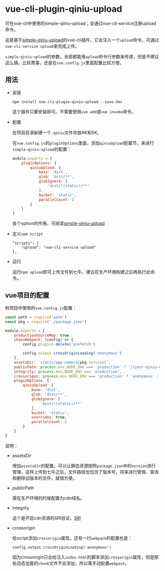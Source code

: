 # vue-cli-plugin-qiniu-upload
可在vue-cli中使用的simple-qiniu-upload；会通过vue-cli-service注册upload命令。

这是基于[simple-qiniu-upload](https://github.com/liuyunzhuge/simple-qiniu-upload)的vue-cli插件，它会注入一个`upload`命令，可通过`vue-cli-service upload`来完成上传。

`simple-qiniu-upload`的参数，全部都能用`upload`命令行参数来传递，但是不建议这么搞，比较费事，还是在`vue.config.js`里面配置比较方便。

## 用法
* 安装

    ```
    npm install vue-cli-plugin-qiniu-upload --save-dev
    ```
    这个插件只要安装即可。不需要使用`vue add`或`vue invoke`命令。

* 配置

    在项目目录新建一个`.qiniu`文件存放AK和SK。

    在`vue.config.js`的`pluginOptions`里面，添加`qiniuUpload`配置节，来进行`simple-qiniu-upload`的配置：
    ```js
    module.exports = {
        pluginOptions: {
            qiniuUpload: {
                base: 'dist',
                glob: 'dist/**',
                globIgnore: [
                    'dist/!(static)/**'
                ],
                bucket: 'static',
                parallelCount: 2
            }
        }
    }   
    ```
    各个option的作用，可阅读[simple-qiniu-upload](https://github.com/liuyunzhuge/simple-qiniu-upload)

* 定义`npm script`
    ```
    "scripts": {
        "upload": "vue-cli-service upload"
    },
    ```

* 运行
    
    运行`npm upload`即可上传文件到七牛。建议在生产环境构建之后再执行此命令。

## vue项目的配置
附项目中使用的`vue.config.js`配置：
```js
const path = require('path')
const pkg = require('./package.json')

module.exports = {
    productionSourceMap: true,
    chainWebpack: (config) => {
        config.plugins.delete('prefetch')

        config.output.crossOriginLoading('anonymous')
    },
    assetsDir: `static/app-name/${pkg.version}`,
    publicPath: process.env.NODE_ENV === 'production' ? `//your-qiniu-cdn.domain.com/` : '/',
    integrity: process.env.NODE_ENV === 'production',
    crossorigin: process.env.NODE_ENV === 'production' ? 'anonymous' : undefined,
    pluginOptions: {
        qiniuUpload: {
            base: 'dist',
            glob: 'dist/**',
            globIgnore: [
                'dist/!(static)/**'
            ],
            bucket: 'static',
            overrides: true,
            parallelCount: 2
        }
    }
}
```
说明：
* assetsDir

    增加`assetsDir`的配置，可以让静态资源按照`package.json`中的`version`进行管理，这样上传到七牛之后，文件路径也包含了版本号，将来进行管理、查询和删除旧版本的文件，就很方便。

* publicPath

    需在生产环境的时候配置为cdn域名。

* integrity

    这个是开启cdn资源的SRI验证。[SRI](https://developer.mozilla.org/zh-CN/docs/Web/Security/%E5%AD%90%E8%B5%84%E6%BA%90%E5%AE%8C%E6%95%B4%E6%80%A7)

* crossorigin

    给script添加`crossorigin`属性。还有一行`webpack`的配置也是：
    ```
    config.output.crossOriginLoading('anonymous')
    ```
    因为crossorigin只会给注入`index.html`的脚本添加`crossorigin`属性，但是那些动态加载的`chunk`文件不会添加，所以需手动配置`webpack`。

